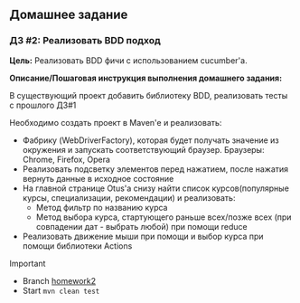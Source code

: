   ## Домашнее задание
### ДЗ #2: Реализовать BDD подход

**Цель:**
Реализовать BDD фичи с использованием cucumber'a.

**Описание/Пошаговая инструкция выполнения домашнего задания:**

В существующий проект добавить библиотеку BDD, реализовать тесты с прошлого ДЗ#1

Необходимо создать проект в Maven'e и реализовать:

+ Фабрику (WebDriverFactory), которая будет получать значение из окружения и запускать соответствующий браузер. Браузеры: Chrome, Firefox, Opera
+ Реализовать подсветку элементов перед нажатием, после нажатия вернуть данные в исходное состояние
+ На главной странице Otus'a снизу найти список курсов(популярные курсы, специализации, рекомендации) и реализовать:
  - Метод фильтр по названию курса
  - Метод выбора курса, стартующего раньше всех/позже всех (при совпадении дат - выбрать любой) при помощи reduce
+ Реализовать движение мыши при помощи и выбор курса при помощи библиотеки Actions

>[!IMPORTANT]
>+ Branch [homework2](https://github.com/RusAli/OTUS_Java-QA-Engineer.Professional/tree/homework2)
>+ Start ```mvn clean test```
